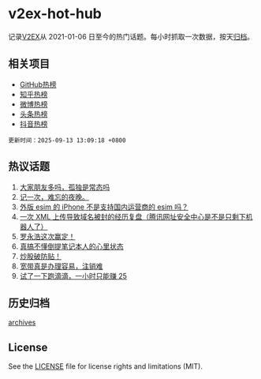 # v2ex-hot-hub

 记录[V2EX](https://www.v2ex.com/)从 2021-01-06 日至今的热门话题。每小时抓取一次数据，按天[归档](archives)。
 
 ## 相关项目

- [GitHub热榜](https://github.com/lonnyzhang423/github-hot-hub)
- [知乎热榜](https://github.com/lonnyzhang423/zhihu-hot-hub)
- [微博热榜](https://github.com/lonnyzhang423/weibo-hot-hub)
- [头条热榜](https://github.com/lonnyzhang423/toutiao-hot-hub)
- [抖音热榜](https://github.com/lonnyzhang423/douyin-hot-hub)


 `更新时间：2025-09-13 13:09:18 +0800`

## 热议话题

1. [大家朋友多吗，孤独是常态吗](https://www.v2ex.com/t/1158791)
1. [记一次，难忘的夜晚。](https://www.v2ex.com/t/1158844)
1. [外版 esim 的 iPhone 不是支持国内运营商的 esim 吗？](https://www.v2ex.com/t/1158901)
1. [一次 XML 上传导致域名被封的经历复盘（腾讯网址安全中心是不是只剩下机器人了）](https://www.v2ex.com/t/1158792)
1. [罗永浩这次赢定！](https://www.v2ex.com/t/1158897)
1. [真搞不懂倒提笔记本人的心里状态](https://www.v2ex.com/t/1158805)
1. [炒股破防贴！](https://www.v2ex.com/t/1158788)
1. [宽带真是办理容易，注销难](https://www.v2ex.com/t/1158793)
1. [试了一下跑滴滴，一小时只能赚 25](https://www.v2ex.com/t/1158832)

## 历史归档

[archives](archives)

## License

See the [LICENSE](LICENSE) file for license rights and limitations (MIT).
